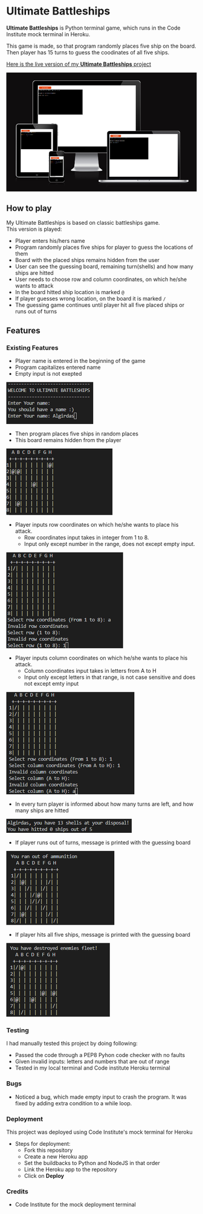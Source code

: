 # Ultimate Battleships
**Ultimate Battleships** is Python terminal game, which runs in the Code Institute mock terminal in Heroku.

This game is made, so that program randomly places five ship on the board. Then player has 15 turns to guess the coodinates of all five ships.

[Here is the live version of my **Ultimate Battleships** project](https://battleship1993.herokuapp.com/)

![Screen sizes](/images/am_i_responsive.png)

## How to play
My Ultimate Battleships is based on classic battleships game.  
This version is played:
- Player enters his/hers name
- Program randomly places five ships for player to guess the locations of them
- Board with the placed ships remains hidden from the user
- User can see the guessing board, remaining turn(shells) and how many ships are hitted
- User needs to choose row and column coordinates, on which he/she wants to attack
- In the board hitted ship location is marked `@`
- If player guesses wrong location, on the board it is marked `/`
- The guessing game continues until player hit all five placed ships or runs out of turns

## Features
### Existing Features
- Player name is entered in the beginning of the game
- Program capitalizes entered name
- Empty input is not exepted

![Player name input](/images/username_input.png)  

- Then program places five ships in random places
- This board remains hidden from the player

![Hidden board](/images/hidden_comp_board.png) 

- Player inputs row coordinates on which he/she wants to place his attack. 
  - Row coordinates input takes in integer from 1 to 8.
  - Input only except number in the range, does not except empty input.

![Row validation](/images/row_input.png)

- Player inputs column coordinates on which he/she wants to place his attack. 
  - Column coordinates input takes in letters from A to H 
  - Input only except letters in that range, is not case sensitive and does not except emty input

![Column validation](/images/column_input.png)

- In every turn player is informed about how many turns are left, and how many ships are hitted

![User game progress](/images/player_info.png)

- If player runs out of turns, message is printed with the guessing board

![Loss message](/images/loss.png)

- If player hits all five ships, message is printed with the guessing board

![Loss message](/images/win.png)

### Testing
I had manually tested this project by doing following:
 - Passed the code through a PEP8 Pyhon code checker with no faults
 - Given invalid inputs: letters and numbers that are out of range
 - Tested in my local terminal and Code institute Heroku terminal

### Bugs 
- Noticed a bug, which made empty input to crash the program. It was fixed 
by adding extra condition to a while loop. 

### Deployment
This project was deployed using Code Institute's mock terminal for Heroku
- Steps for deployment:
   - Fork this repository
   - Create a new Heroku app
   - Set the buildbacks to Python and NodeJS in that order
   - Link the Heroku app to the repository
   - Click on **Deploy**

### Credits
- Code Institute for the mock deployment terminal   